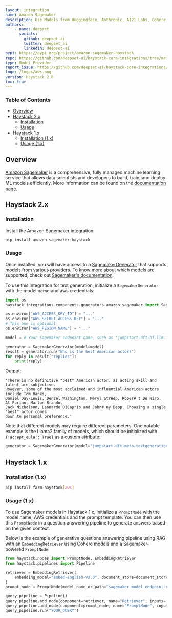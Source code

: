 ```yaml
---
layout: integration
name: Amazon Sagemaker
description: Use Models from Huggingface, Anthropic, AI21 Labs, Cohere, Meta, and Amazon via Amazon Sagemaker with Haystack
authors:
    - name: deepset
      socials:
        github: deepset-ai
        twitter: deepset_ai
        linkedin: deepset-ai
pypi: https://pypi.org/project/amazon-sagemaker-haystack
repo: https://github.com/deepset-ai/haystack-core-integrations/tree/main/integrations/amazon_sagemaker
type: Model Provider
report_issue: https://github.com/deepset-ai/haystack-core-integrations/issues
logo: /logos/aws.png
version: Haystack 2.0
toc: true
---
```


### Table of Contents

- [Overview](#overview)
- [Haystack 2.x](#haystack-2x)
    - [Installation](#installation)
    - [Usage](#usage)
- [Haystack 1.x](#haystack-1x)
    - [Installation (1.x)](#installation-1x)
    - [Usage (1.x)](#usage-1x)

## Overview

[Amazon Sagemaker](https://docs.aws.amazon.com/sagemaker/latest/dg/whatis.html) is a comprehensive, fully managed machine learning service 
that allows data scientists and developers to build, train, and deploy ML models efficiently. More information can be found on the 
[documentation page](https://docs.haystack.deepset.ai/v2.0/docs/sagemakergenerator).

## Haystack 2.x

### Installation

Install the Amazon Sagemaker integration:
```bash
pip install amazon-sagemaker-haystack
```

### Usage

Once installed, you will have access to a [SagemakerGenerator](https://docs.haystack.deepset.ai/v2.0/docs/sagemakergenerator) that supports models from various providers. To know more
about which models are supported, check out [Sagemaker's documentation](https://docs.aws.amazon.com/sagemaker/latest/dg/jumpstart-foundation-models.html).

To use this integration for text generation, initialize a `SagemakerGenerator` with the model name and aws credentials: 

```python
import os
haystack_integrations.components.generators.amazon_sagemaker import SagemakerGenerator

os.environ["AWS_ACCESS_KEY_ID"] = "..."
os.environ["AWS_SECRET_ACCESS_KEY"] = "..."
# This one is optional
os.environ["AWS_REGION_NAME"] = "..."

model = # Your Sagemaker endpoint name, such as "jumpstart-dft-hf-llm-falcon-7b-instruct-bf16"

generator = SagemakerGenerator(model=model)
result = generator.run("Who is the best American actor?")
for reply in result["replies"]:
    print(reply)
```
Output: 
```shell
'There is no definitive "best" American actor, as acting skill and talent are subjective.
However, some of the most acclaimed and influential American actors include Tom Hanks,
Daniel Day-Lewis, Denzel Washington, Meryl Streep, Rober# t De Niro, Al Pacino, Marlon Brando,
Jack Nicholson, Leonardo DiCaprio and John# ny Depp. Choosing a single "best" actor comes
down to personal preference.'
```

Note that different models may require different parameters. One notable example is the Llama2 family of models,
which should be initialized with `{'accept_eula': True}` as a custom attribute:

```python
generator = SagemakerGenerator(model="jumpstart-dft-meta-textgenerationneuron-llama-2-7b", aws_custom_attributes={"accept_eula": True})
```

## Haystack 1.x  

### Installation (1.x)

```bash
pip install farm-haystack[aws]
```

### Usage (1.x)

To use Sagemaker models in Haystack 1.x, initialize a `PromptNode` with the model name, AWS credentials and the prompt template. You can then use this `PromptNode` in a question answering pipeline to generate answers based on the given context.  

Below is the example of generative questions answering pipeline using RAG with an `EmbeddingRetriever` using Cohere models and a Sagemaker-powered `PromptNode`:

```python
from haystack.nodes import PromptNode, EmbeddingRetriever
from haystack.pipelines import Pipeline

retriever = EmbeddingRetriever(
    embedding_model="embed-english-v2.0", document_store=document_store, api_key=COHERE_API_KEY
)
prompt_node = PromptNode(model_name_or_path="sagemaker-model-endpoint-name", model_kwargs={"aws_profile_name": "my_aws_profile_name","aws_region_name": "your-aws-region"})

query_pipeline = Pipeline()
query_pipeline.add_node(component=retriever, name="Retriever", inputs=["Query"])
query_pipeline.add_node(component=prompt_node, name="PromptNode", inputs=["Retriever"])
query_pipeline.run("YOUR_QUERY")
```
